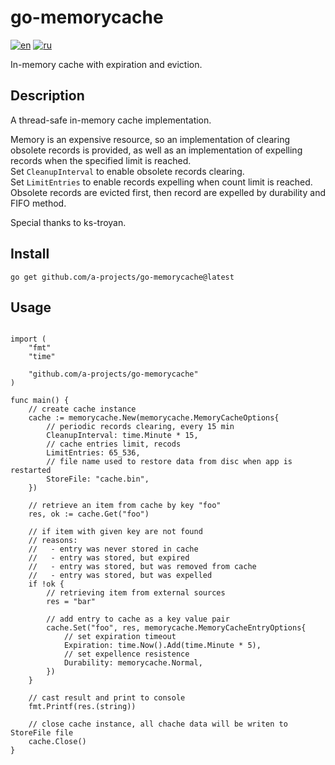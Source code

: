 # go-memorycache
[![en](https://img.shields.io/badge/lang-en-red.svg)](README.md)
[![ru](https://img.shields.io/badge/lang-ru-green.svg)](README.ru.md)

In-memory cache with expiration and eviction.

## Description
A thread-safe in-memory cache implementation.

Memory is an expensive resource, so an implementation of clearing obsolete records is provided, as well as an implementation of expelling records when the specified limit is reached.<br>
Set `CleanupInterval` to enable obsolete records clearing.<br>
Set `LimitEntries` to enable records expelling when count limit is reached.<br>
Obsolete records are evicted first, then record are expelled by durability and FIFO method.

Special thanks to ks-troyan.

## Install
```
go get github.com/a-projects/go-memorycache@latest
```

## Usage
```golang

import (
	"fmt"
	"time"

	"github.com/a-projects/go-memorycache"
)

func main() {
	// create cache instance
	cache := memorycache.New(memorycache.MemoryCacheOptions{
		// periodic records clearing, every 15 min
		CleanupInterval: time.Minute * 15,
		// cache entries limit, recods
		LimitEntries: 65_536,
		// file name used to restore data from disc when app is restarted
		StoreFile: "cache.bin",
	})

	// retrieve an item from cache by key "foo"
	res, ok := cache.Get("foo")

	// if item with given key are not found
	// reasons:
	//   - entry was never stored in cache
	//   - entry was stored, but expired
	//   - entry was stored, but was removed from cache
	//   - entry was stored, but was expelled
	if !ok {
		// retrieving item from external sources
		res = "bar"

		// add entry to cache as a key value pair
		cache.Set("foo", res, memorycache.MemoryCacheEntryOptions{
			// set expiration timeout
			Expiration: time.Now().Add(time.Minute * 5),
			// set expellence resistence
			Durability: memorycache.Normal,
		})
	}

	// cast result and print to console
	fmt.Printf(res.(string))

	// close cache instance, all chache data will be writen to StoreFile file
	cache.Close()
}
```

